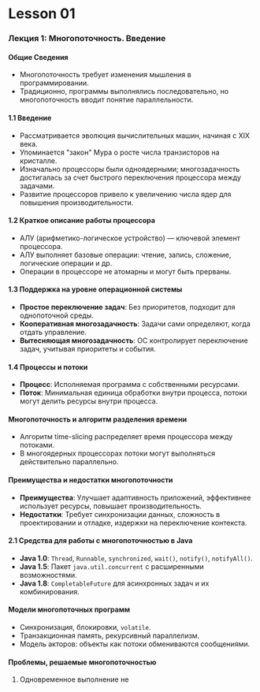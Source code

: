 # Lesson 01

### Лекция 1: Многопоточность. Введение

#### Общие Сведения
- Многопоточность требует изменения мышления в программировании.
- Традиционно, программы выполнялись последовательно, но многопоточность вводит понятие параллельности.

#### 1.1 Введение
- Рассматривается эволюция вычислительных машин, начиная с XIX века.
- Упоминается "закон" Мура о росте числа транзисторов на кристалле.
- Изначально процессоры были одноядерными; многозадачность достигалась за счет быстрого переключения процессора между задачами.
- Развитие процессоров привело к увеличению числа ядер для повышения производительности.

#### 1.2 Краткое описание работы процессора
- АЛУ (арифметико-логическое устройство) — ключевой элемент процессора.
- АЛУ выполняет базовые операции: чтение, запись, сложение, логические операции и др.
- Операции в процессоре не атомарны и могут быть прерваны.

#### 1.3 Поддержка на уровне операционной системы
- **Простое переключение задач**: Без приоритетов, подходит для однопоточной среды.
- **Кооперативная многозадачность**: Задачи сами определяют, когда отдать управление.
- **Вытесняющая многозадачность**: ОС контролирует переключение задач, учитывая приоритеты и события.

#### 1.4 Процессы и потоки
- **Процесс**: Исполняемая программа с собственными ресурсами.
- **Поток**: Минимальная единица обработки внутри процесса, потоки могут делить ресурсы внутри процесса.

#### Многопоточность и алгоритм разделения времени
- Алгоритм time-slicing распределяет время процессора между потоками.
- В многоядерных процессорах потоки могут выполняться действительно параллельно.

#### Преимущества и недостатки многопоточности
- **Преимущества**: Улучшает адаптивность приложений, эффективнее использует ресурсы, повышает производительность.
- **Недостатки**: Требует синхронизации данных, сложность в проектировании и отладке, издержки на переключение контекста.

#### 2.1 Средства для работы с многопоточностью в Java
- **Java 1.0**: `Thread`, `Runnable`, `synchronized`, `wait()`, `notify()`, `notifyAll()`.
- **Java 1.5**: Пакет `java.util.concurrent` с расширенными возможностями.
- **Java 1.8**: `CompletableFuture` для асинхронных задач и их комбинирования.

#### Модели многопоточных программ
- Синхронизация, блокировки, `volatile`.
- Транзакционная память, рекурсивный параллелизм.
- Модель акторов: объекты как потоки обмениваются сообщениями.

#### Проблемы, решаемые многопоточностью
1. Одновременное выполнение не